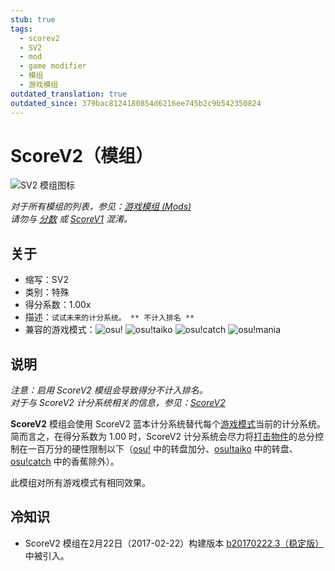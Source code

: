```yaml
---
stub: true
tags:
  - scorev2
  - SV2
  - mod
  - game modifier
  - 模组
  - 游戏模组
outdated_translation: true
outdated_since: 379bac8124180854d6216ee745b2c9b542350824
---
```


# ScoreV2（模组）

![SV2 模组图标](/wiki/shared/mods/SV2.png "ScoreV2 (SV2) 模组图标")

*对于所有模组的列表，参见：[游戏模组 (Mods)](/wiki/Gameplay/Game_modifier)*\
*请勿与 [分数](/wiki/Gameplay/Score) 或 [ScoreV1](/wiki/Gameplay/Score/ScoreV1) 混淆。*

## 关于

- 缩写：SV2
- 类别：特殊
- 得分系数：1.00x
- 描述：`试试未来的计分系统。 ** 不计入排名 **`
- 兼容的游戏模式：![][osu!] ![][osu!taiko] ![][osu!catch] ![][osu!mania]

## 说明

*注意：启用 ScoreV2 模组会导致得分不计入排名。*\
*对于与 ScoreV2 计分系统相关的信息，参见：[ScoreV2](/wiki/Gameplay/Score#scorev2)*

**ScoreV2** 模组会使用 ScoreV2 蓝本计分系统替代每个[游戏模式](/wiki/Game_mode)当前的计分系统。简而言之，在得分系数为 1.00 时，ScoreV2 计分系统会尽力将[打击物件](/wiki/Gameplay/Hit_object)的总分控制在一百万分的硬性限制以下（[osu!](/wiki/Game_mode/osu!) 中的转盘加分、[osu!taiko](/wiki/Game_mode/osu!taiko) 中的转盘、[osu!catch](/wiki/Game_mode/osu!catch) 中的香蕉除外）。

此模组对所有游戏模式有相同效果。

## 冷知识

- ScoreV2 模组在2月22日（2017-02-22）构建版本 [b20170222.3（稳定版）](https://osu.ppy.sh/home/changelog/stable40/20170222.3)中被引入。

[osu!]: /wiki/shared/mode/osu.png "osu!"
[osu!taiko]: /wiki/shared/mode/taiko.png "osu!taiko"
[osu!catch]: /wiki/shared/mode/catch.png "osu!catch"
[osu!mania]: /wiki/shared/mode/mania.png "osu!mania"
